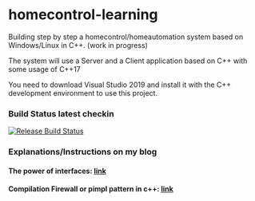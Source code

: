# homecontrol-learning
Building step by step a homecontrol/homeautomation system based on Windows/Linux in C++. (work in progress)

The system will use a Server and a Client application based on C++ with some usage of C++17

You need to download Visual Studio 2019 and install it with the C++ development environment to use this project.

### Build Status latest checkin

[![Release Build Status](https://dev.azure.com/andreasfertl/andreasfertl/_apis/build/status/andreasfertl.homecontrol-learning?branchName=master)](https://dev.azure.com/andreasfertl/andreasfertl/_build/latest?definitionId=2&branchName=master)

### Explanations/Instructions on my blog
#### The power of interfaces: [link](https://www.experienceprogramming.net/?p=49)
#### Compilation Firewall or pimpl pattern in c++: [link](https://www.experienceprogramming.net/?p=103)



